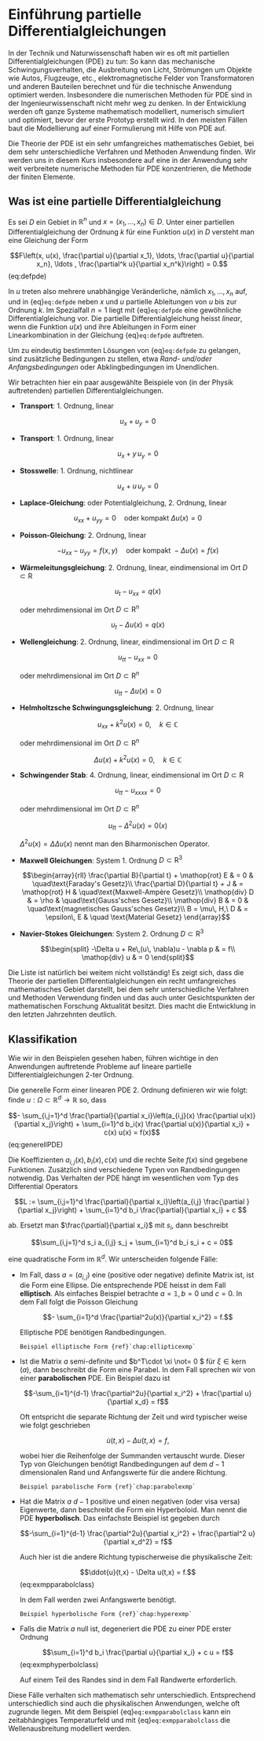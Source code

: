 # Einführung partielle Differentialgleichungen

In der Technik und  Naturwissenschaft haben wir es oft mit partiellen Differentialgleichungen (PDE) zu tun: So kann das mechanische Schwingungsverhalten, die Ausbreitung von Licht, Strömungen um Objekte wie Autos, Flugzeuge, etc., elektromagnetische Felder von Transformatoren und anderen Bauteilen berechnet und für die technische Anwendung optimiert werden. Insbesondere die numerischen Methoden für PDE sind in der Ingenieurwissenschaft nicht mehr weg zu denken. In der Entwicklung werden oft ganze Systeme mathematisch modelliert, numerisch simuliert und optimiert, bevor der erste Prototyp erstellt wird. In den meisten Fällen baut die Modellierung auf einer Formulierung mit Hilfe von PDE auf. 

Die Theorie der PDE ist ein sehr umfangreiches mathematisches Gebiet, bei dem sehr unterschiedliche Verfahren und Methoden Anwendung finden. Wir werden uns in diesem Kurs insbesondere auf eine in der Anwendung sehr weit verbreitete numerische Methoden für PDE konzentrieren, die Methode der finiten Elemente.


## Was ist eine partielle Differentialgleichung

Es sei $D$ ein Gebiet in $\mathbb{R}^n$ und $x = (x_1,...,x_n) \in D$. Unter einer partiellen Differentialgleichung der Ordnung $k$ für eine Funktion $u(x)$ in $D$ versteht man eine Gleichung der Form

$$F\left(x, u(x), \frac{\partial u}{\partial x_1}, \ldots,  \frac{\partial u}{\partial x_n}, \ldots ,  \frac{\partial^k u}{\partial x_n^k}\right) = 0.$$ (eq:defpde)

In $u$ treten also mehrere unabhängige Veränderliche, nämlich $x_1,\ldots , x_n$ auf, und in {eq}`eq:defpde` neben $x$ und $u$ partielle Ableitungen von $u$ bis zur Ordnung $k$. Im Spezialfall $n = 1$ liegt mit {eq}`eq:defpde` eine gewöhnliche Differentialgleichung vor. Die partielle Differentialgleichung heisst *linear*, wenn die Funktion $u(x)$ und ihre Ableitungen in Form einer Linearkombination in der Gleichung {eq}`eq:defpde` auftreten.

Um zu eindeutig bestimmten Lösungen von {eq}`eq:defpde` zu gelangen, sind zusätzliche Bedingungen zu stellen, etwa *Rand- und/oder Anfangsbedingungen* oder Abklingbedingungen im Unendlichen.

Wir betrachten hier ein paar ausgewählte Beispiele von (in der Physik auftretenden) partiellen Differentialgleichungen.

* **Transport**: 1. Ordnung, linear

  $$u_x + u_y = 0$$

* **Transport**: 1. Ordnung, linear

  $$u_x + y\, u_y = 0$$

* **Stosswelle**: 1. Ordnung, nichtlinear

  $$u_x + u\, u_y = 0$$

* **Laplace-Gleichung**: oder Potentialgleichung, 2. Ordnung, linear

  $$u_{xx} + u_{yy} = 0\quad\text{oder kompakt}\ \Delta u(x) = 0$$

* **Poisson-Gleichung**: 2. Ordnung, linear

  $$-u_{xx} - u_{yy} = f(x,y)\quad\text{oder kompakt}\ -\Delta u(x) = f(x)$$

* **Wärmeleitungsgleichung**: 2. Ordnung, linear, eindimensional im Ort $D\subset \mathop{R}$

  $$u_t-u_{xx} = q(x)$$

  oder mehrdimensional im Ort $D\subset\mathop{R}^n$

  $$u_t-\Delta u(x) = q(x)$$

* **Wellengleichung**: 2. Ordnung, linear, eindimensional im Ort $D\subset \mathop{R}$

  $$u_{tt}-u_{xx} = 0$$

  oder mehrdimensional im Ort $D\subset\mathop{R}^n$

  $$u_{tt}-\Delta u(x) = 0$$

* **Helmholtzsche Schwingungsgleichung**: 2. Ordnung, linear

  $$u_{xx}+k^2 u(x) = 0, \quad k\in\mathbb{C}$$

  oder mehrdimensional im Ort $D\subset\mathop{R}^n$

  $$\Delta u(x)+k^2 u(x) = 0, \quad k\in\mathbb{C}$$

* **Schwingender Stab**: 4. Ordnung, linear, eindimensional im Ort $D\subset \mathop{R}$

  $$u_{tt}-u_{xxxx} = 0$$

  oder mehrdimensional im Ort $D\subset\mathop{R}^n$

  $$u_{tt}-\Delta^2 u(x) = 0(x)$$

  $\Delta^2u(x) = \Delta\Delta u(x)$ nennt man den Biharmonischen Operator.

* **Maxwell Gleichungen**: System 1. Ordnung $D \subset \mathop{R}^3$

  $$\begin{array}{rll}
	\frac{\partial B}{\partial t} + \mathop{rot} E & = 0 & \quad\text{Faraday's Gesetz}\\
	\frac{\partial D}{\partial t} + J & = \mathop{rot} H & \quad\text{Maxwell-Ampère Gesetz}\\
	\mathop{div} D & = \rho  & \quad\text{Gauss'sches Gesetz}\\
	\mathop{div} B & = 0 & \quad\text{magnetisches Gauss'sches Gesetz}\\
	B = \mu\, H,\ D & = \epsilon\, E & \quad \text{Material Gesetz}
  \end{array}$$

* **Navier-Stokes Gleichungen**: System 2. Ordnung $D \subset \mathop{R}^3$

  $$\begin{split}
	-\Delta u + Re\,(u\, \nabla)u - \nabla p & = f\\
	\mathop{div} u & = 0
  \end{split}$$

Die Liste ist natürlich bei weitem nicht vollständig! Es zeigt sich, dass die Theorie der partiellen Differentialgleichungen ein recht umfangreiches mathematisches Gebiet darstellt, bei dem sehr unterschiedliche Verfahren und Methoden Verwendung finden und das auch unter Gesichtspunkten der mathematischen Forschung Aktualität besitzt. Dies macht die Entwicklung in den letzten Jahrzehnten deutlich.

## Klassifikation 

Wie wir in den Beispielen gesehen haben, führen wichtige in den Anwendungen auftretende Probleme auf lineare partielle Differentialgleichungen 2-ter Ordnung. 

Die generelle Form einer linearen PDE 2. Ordnung definieren wir wie folgt: finde $u: \Omega \subset \mathbb{R}^d \to \mathbb{R}$ so, dass

$$- \sum_{i,j=1}^d \frac{\partial}{\partial x_i}\left(a_{i,j}(x) \frac{\partial u(x)}{\partial x_j}\right) + \sum_{i=1}^d b_i(x) \frac{\partial u(x)}{\partial x_i} + c(x) u(x) = f(x)$$ (eq:generellPDE)

Die Koeffizienten $a_{i,j}(x), b_i(x), c(x)$ und die rechte Seite $f(x)$ sind gegebene Funktionen. Zusätzlich sind verschiedene Typen von Randbedingungen notwendig. Das Verhalten der PDE hängt im wesentlichen vom Typ des Differential Operators

$$L := \sum_{i,j=1}^d \frac{\partial}{\partial x_i}\left(a_{i,j} \frac{\partial }{\partial x_j}\right) + \sum_{i=1}^d b_i \frac{\partial}{\partial x_i} + c $$

ab. Ersetzt man $\frac{\partial}{\partial x_i}$ mit $s_i$, dann beschreibt

$$\sum_{i,j=1}^d s_i a_{i,j} s_j     + \sum_{i=1}^d b_i s_i + c = 0$$

eine quadratische Form im $\mathbb{R}^d$. Wir unterscheiden folgende Fälle:

* Im Fall, dass $a = (a_{i,j})$ eine (positive oder negative) definite Matrix ist, ist die Form eine Ellipse. Die entsprechende PDE heisst in dem Fall **elliptisch**. Als einfaches Beispiel betrachte $a = \mathbb{1}, b=0$ und $c=0$. In dem Fall folgt die Poisson Gleichung

  $$- \sum_{i=1}^d \frac{\partial^2u(x)}{\partial x_i^2} = f.$$

  Elliptische PDE benötigen Randbedingungen.

  ```{seealso}
  Beispiel elliptische Form {ref}`chap:ellipticexmp`
  ```

* Ist die Matrix $a$ semi-definite und $b^T\cdot \xi \not= 0 $ für $\xi\in \mathop{kern}(a)$, dann beschreibt die Form eine Parabel. In dem Fall sprechen wir von einer **parabolischen** PDE. Ein Beispiel dazu ist

  $$-\sum_{i=1}^{d-1} \frac{\partial^2u}{\partial x_i^2} + \frac{\partial u}{\partial x_d} = f$$

  Oft entspricht die separate Richtung der Zeit und wird typischer weise wie folgt geschrieben
  
  $$\dot{u}(t,x) - \Delta u(t,x) = f,$$

  wobei hier die Reihenfolge der Summanden vertauscht wurde.
  Dieser Typ von Gleichungen benötigt Randbedingungen auf dem $d-1$ dimensionalen Rand und Anfangswerte für die andere Richtung.

  ```{seealso}
  Beispiel parabolische Form {ref}`chap:parabolexmp`
  ```

* Hat die Matrix $a$ $d-1$ positive und einen negativen (oder visa versa) Eigenwerte, dann beschreibt die Form ein Hyperboloid. Man nennt die PDE **hyperbolisch**. Das einfachste Beispiel ist gegeben durch

  $$-\sum_{i=1}^{d-1} \frac{\partial^2u}{\partial x_i^2} + \frac{\partial^2 u}{\partial x_d^2} = f$$

  Auch hier ist die andere Richtung typischerweise die physikalische Zeit:

  $$\ddot{u}(t,x) - \Delta u(t,x) = f.$$ (eq:exmpparabolclass)

  In dem Fall werden zwei Anfangswerte benötigt.

  ```{seealso}
  Beispiel hyperbolische Form {ref}`chap:hyperexmp`
  ```

* Falls die Matrix $a$ null ist, degeneriert die PDE zu einer PDE erster Ordnung

  $$\sum_{i=1}^d b_i \frac{\partial u}{\partial x_i} + c u = f$$ (eq:exmphyperbolclass)
  
  Auf einem Teil des Randes sind in dem Fall Randwerte erforderlich.

Diese Fälle verhalten sich mathematisch sehr unterschiedlich. Entsprechend unterschiedlich sind auch die physikalischen Anwendungen, welche oft zugrunde liegen. Mit dem Beispiel {eq}`eq:exmpparabolclass` kann ein zeitabhängiges Temperaturfeld und mit {eq}`eq:exmpparabolclass` die Wellenausbreitung modelliert werden.
